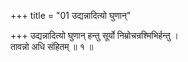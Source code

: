 +++
title = "01 उद्यन्नादित्यो घुणान्"

+++
उद्यन्नादित्यो घुणान् हन्तु सूर्यो निम्रोचन्रश्मिभिर्हन्तु ।  
तावन्नो अधि संहितम् ॥ १ ॥